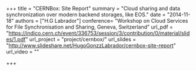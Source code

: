 
+++
title = "CERNBox: Site Report"
summary = "Cloud sharing and data synchronization over modern backend storages, like EOS."
date = "2014-11-18"
authors = ["H.G Labrador"]
conference= "Workshop on Cloud Services for File Synchronisation and Sharing, Geneva, Switzerland"
url_pdf = "https://indico.cern.ch/event/336753/session/3/contribution/0/material/slides/1.pdf"
url_project = "project/cernbox/"
url_slides = "http://www.slideshare.net/HugoGonzzLabrador/cernbox-site-report"
url_video = ""

+++
